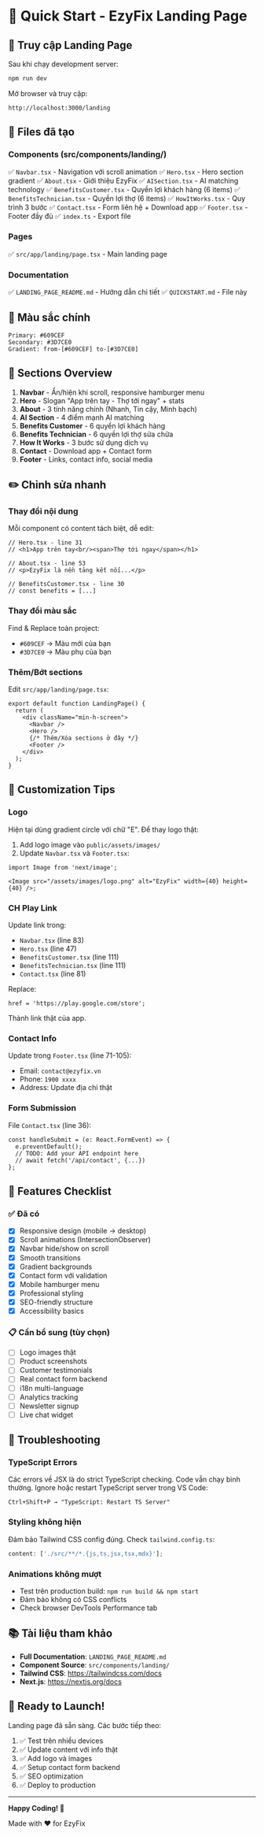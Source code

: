 # 🚀 Quick Start - EzyFix Landing Page

## 📍 Truy cập Landing Page

Sau khi chạy development server:

```bash
npm run dev
```

Mở browser và truy cập:
```
http://localhost:3000/landing
```

## 📂 Files đã tạo

### Components (src/components/landing/)
✅ `Navbar.tsx` - Navigation với scroll animation
✅ `Hero.tsx` - Hero section gradient
✅ `About.tsx` - Giới thiệu EzyFix
✅ `AISection.tsx` - AI matching technology
✅ `BenefitsCustomer.tsx` - Quyền lợi khách hàng (6 items)
✅ `BenefitsTechnician.tsx` - Quyền lợi thợ (6 items)
✅ `HowItWorks.tsx` - Quy trình 3 bước
✅ `Contact.tsx` - Form liên hệ + Download app
✅ `Footer.tsx` - Footer đầy đủ
✅ `index.ts` - Export file

### Pages
✅ `src/app/landing/page.tsx` - Main landing page

### Documentation
✅ `LANDING_PAGE_README.md` - Hướng dẫn chi tiết
✅ `QUICKSTART.md` - File này

## 🎨 Màu sắc chính

```
Primary: #609CEF
Secondary: #3D7CE0
Gradient: from-[#609CEF] to-[#3D7CE0]
```

## 📱 Sections Overview

1. **Navbar** - Ẩn/hiện khi scroll, responsive hamburger menu
2. **Hero** - Slogan "App trên tay - Thợ tới ngay" + stats
3. **About** - 3 tính năng chính (Nhanh, Tin cậy, Minh bạch)
4. **AI Section** - 4 điểm mạnh AI matching
5. **Benefits Customer** - 6 quyền lợi khách hàng
6. **Benefits Technician** - 6 quyền lợi thợ sửa chữa
7. **How It Works** - 3 bước sử dụng dịch vụ
8. **Contact** - Download app + Contact form
9. **Footer** - Links, contact info, social media

## ✏️ Chỉnh sửa nhanh

### Thay đổi nội dung
Mỗi component có content tách biệt, dễ edit:

```tsx
// Hero.tsx - line 31
// <h1>App trên tay<br/><span>Thợ tới ngay</span></h1>

// About.tsx - line 53
// <p>EzyFix là nền tảng kết nối...</p>

// BenefitsCustomer.tsx - line 30
// const benefits = [...]
```

### Thay đổi màu sắc
Find & Replace toàn project:
- `#609CEF` → Màu mới của bạn
- `#3D7CE0` → Màu phụ của bạn

### Thêm/Bớt sections
Edit `src/app/landing/page.tsx`:

```tsx
export default function LandingPage() {
  return (
    <div className="min-h-screen">
      <Navbar />
      <Hero />
      {/* Thêm/Xóa sections ở đây */}
      <Footer />
    </div>
  );
}
```

## 🔧 Customization Tips

### Logo
Hiện tại dùng gradient circle với chữ "E".
Để thay logo thật:
1. Add logo image vào `public/assets/images/`
2. Update `Navbar.tsx` và `Footer.tsx`:
```tsx
import Image from 'next/image';

<Image src="/assets/images/logo.png" alt="EzyFix" width={40} height={40} />;
```

### CH Play Link
Update link trong:
- `Navbar.tsx` (line 83)
- `Hero.tsx` (line 47)
- `BenefitsCustomer.tsx` (line 111)
- `BenefitsTechnician.tsx` (line 111)
- `Contact.tsx` (line 81)

Replace:
```tsx
href = 'https://play.google.com/store';
```
Thành link thật của app.

### Contact Info
Update trong `Footer.tsx` (line 71-105):
- Email: `contact@ezyfix.vn`
- Phone: `1900 xxxx`
- Address: Update địa chỉ thật

### Form Submission
File `Contact.tsx` (line 36):
```tsx
const handleSubmit = (e: React.FormEvent) => {
  e.preventDefault();
  // TODO: Add your API endpoint here
  // await fetch('/api/contact', {...})
};
```

## 🎯 Features Checklist

### ✅ Đã có
- [x] Responsive design (mobile → desktop)
- [x] Scroll animations (IntersectionObserver)
- [x] Navbar hide/show on scroll
- [x] Smooth transitions
- [x] Gradient backgrounds
- [x] Contact form với validation
- [x] Mobile hamburger menu
- [x] Professional styling
- [x] SEO-friendly structure
- [x] Accessibility basics

### 📋 Cần bổ sung (tùy chọn)
- [ ] Logo images thật
- [ ] Product screenshots
- [ ] Customer testimonials
- [ ] Real contact form backend
- [ ] i18n multi-language
- [ ] Analytics tracking
- [ ] Newsletter signup
- [ ] Live chat widget

## 🐛 Troubleshooting

### TypeScript Errors
Các errors về JSX là do strict TypeScript checking. Code vẫn chạy bình thường.
Ignore hoặc restart TypeScript server trong VS Code:
```
Ctrl+Shift+P → "TypeScript: Restart TS Server"
```

### Styling không hiện
Đảm bảo Tailwind CSS config đúng. Check `tailwind.config.ts`:
```ts
content: ['./src/**/*.{js,ts,jsx,tsx,mdx}'];
```

### Animations không mượt
- Test trên production build: `npm run build && npm start`
- Đảm bảo không có CSS conflicts
- Check browser DevTools Performance tab

## 📚 Tài liệu tham khảo

- **Full Documentation**: `LANDING_PAGE_README.md`
- **Component Source**: `src/components/landing/`
- **Tailwind CSS**: https://tailwindcss.com/docs
- **Next.js**: https://nextjs.org/docs

## 🎉 Ready to Launch!

Landing page đã sẵn sàng. Các bước tiếp theo:

1. ✅ Test trên nhiều devices
2. ✅ Update content với info thật
3. ✅ Add logo và images
4. ✅ Setup contact form backend
5. ✅ SEO optimization
6. ✅ Deploy to production

---

**Happy Coding! 🚀**

Made with ❤️ for EzyFix
